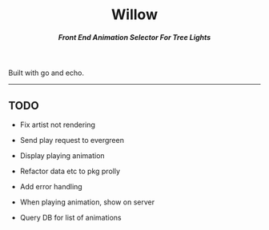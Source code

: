 <div align="center">

# Willow

##### Front End Animation Selector For Tree Lights
</div>

<br>

Built with go and echo.

<hr>

## TODO
* Fix artist not rendering
* Send play request to evergreen
* Display playing animation
* Refactor data etc to pkg prolly

* Add error handling
* When playing animation, show on server

* Query DB for list of animations
